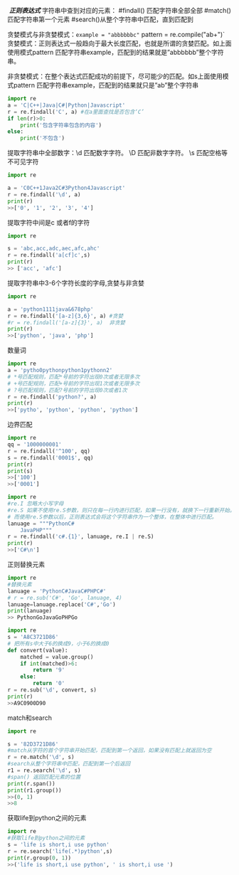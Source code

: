 ​										      ***正则表达式***
字符串中查到对应的元素：
#findall() 匹配字符串全部全部
#match()匹配字符串第一个元素
#search()从整个字符串中匹配，直到匹配到

贪婪模式与非贪婪模式：`example = "abbbbbbc"`
pattern = re.compile("ab+")`
贪婪模式：正则表达式一般趋向于最大长度匹配，也就是所谓的贪婪匹配。如上面使用模式pattern 匹配字符串example，匹配到的结果就是”abbbbbb”整个字符串。

非贪婪模式：在整个表达式匹配成功的前提下，尽可能少的匹配。如s上面使用模式pattern 匹配字符串example，匹配到的结果就只是”ab”整个字符串

```python
import re
a = 'C|C++|Java|C#|Python|Javascript'
r = re.findall('C', a) #在a里面查找是否包含‘C’
if len(r)>0:
    print('包含字符串包含的内容')
else:
    print('不包含')
```

提取字符串中全部数字：\d 匹配数字字符。  \D 匹配非数字字符。 \s 匹配空格等不可见字符

```python
import re

a = 'C0C++1Java2C#3Python4Javascript'
r = re.findall('\d', a)
print(r)
>>['0', '1', '2', '3', '4']
```

提取字符中间是c 或者f的字符

```python
import re

s = 'abc,acc,adc,aec,afc,ahc'
r = re.findall('a[cf]c',s)
print(r)
>> ['acc', 'afc']
```

提取字符串中3-6个字符长度的字母,贪婪与非贪婪

```python
import re

a = 'python1111java&678php'
r = re.findall('[a-z]{3,6}', a) #贪婪
#r = re.findall('[a-z]{3}', a)  非贪婪
print(r)
>>['python', 'java', 'php']
```


数量词

```python
import re
a = 'pytho0pythonpython1pythonn2'
# *号匹配规则，匹配*号前的字符出现0次或者无限多次
# +号匹配规则，匹配+号前的字符出现1次或者无限多次
# ?号匹配规则，匹配?号前的字符出现0次或者1次
r = re.findall('python?', a)
print(r)
>>['pytho', 'python', 'python', 'python']
```

边界匹配

```python
import re
qq = '1000000001'
r = re.findall('^100', qq)
s = re.findall('0001$', qq)
print(r)
print(s)
>>['100']
>>['0001']
```

```python
import re
#re.I 忽略大小写字母
#re.S 如果不使用re.S参数，则只在每一行内进行匹配，如果一行没有，就换下一行重新开始。
# 而使用re.S参数以后，正则表达式会将这个字符串作为一个整体，在整体中进行匹配。
lanuage = """PythonC#
    JavaPHP"""
r = re.findall('c#.{1}', lanuage, re.I | re.S)
print(r)
>>['C#\n']
```

正则替换元素

```python
import re
#替换元素
lanuage = 'PythonC#JavaC#PHPC#'
# r = re.sub('C#', 'Go', lanuage, 4)
lanuage=lanuage.replace('C#','Go')
print(lanuage)
>> PythonGoJavaGoPHPGo
```

```python
import re
s = 'A8C3721D86'
# 把所有s中大于6的换成9，小于6的换成0
def convert(value):
    matched = value.group()
    if int(matched)>6:
        return '9'
    else:
        return '0'
r = re.sub('\d', convert, s)
print(r)
>>A9C0900D90
```

match和search

```python
import re

s = '82D3721D86'
#match从字符的首个字符串开始匹配，匹配到第一个返回，如果没有匹配上就返回为空
r = re.match('\d', s)
#search从整个字符串中匹配，匹配到第一个后返回
r1 = re.search('\d', s)
#span() 返回匹配元素的位置
print(r.span())
print(r1.group())
>>(0, 1)
>>8
```

获取life到python之间的元素

```python
import re
#获取life到python之间的元素
s = 'life is short,i use python'
r = re.search('life(.*)python',s)
print(r.group(0, 1))
>>('life is short,i use python', ' is short,i use ')
```

